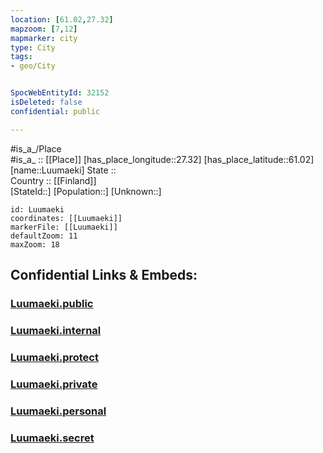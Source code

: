 ```yaml
---
location: [61.02,27.32] 
mapzoom: [7,12] 
mapmarker: city 
type: City
tags:
- geo/City


SpocWebEntityId: 32152
isDeleted: false
confidential: public

---
```

#is_a_/Place  
#is_a_ :: [[Place]] 
[has_place_longitude::27.32] 
[has_place_latitude::61.02] 
[name::Luumaeki] 
State ::  
Country :: [[Finland]]  
[StateId::] 
[Population::] 
[Unknown::] 


```leaflet
id: Luumaeki
coordinates: [[Luumaeki]] 
markerFile: [[Luumaeki]] 
defaultZoom: 11 
maxZoom: 18
```


## Confidential Links & Embeds: 

### [Luumaeki.public](/_public/\Earth\Continent\Europe\Europe~North\Finland\Provinces~Finland\Southern_Finland\counties~Southern_Finland\Karelia~South\CityLuumaeki.public.md) 

### [Luumaeki.internal](/_internal/\Earth\Continent\Europe\Europe~North\Finland\Provinces~Finland\Southern_Finland\counties~Southern_Finland\Karelia~South\CityLuumaeki.internal.md) 

### [Luumaeki.protect](/_protect/\Earth\Continent\Europe\Europe~North\Finland\Provinces~Finland\Southern_Finland\counties~Southern_Finland\Karelia~South\CityLuumaeki.protect.md) 

### [Luumaeki.private](/_private/\Earth\Continent\Europe\Europe~North\Finland\Provinces~Finland\Southern_Finland\counties~Southern_Finland\Karelia~South\CityLuumaeki.private.md) 

### [Luumaeki.personal](/_personal/\Earth\Continent\Europe\Europe~North\Finland\Provinces~Finland\Southern_Finland\counties~Southern_Finland\Karelia~South\CityLuumaeki.personal.md) 

### [Luumaeki.secret](/_secret/\Earth\Continent\Europe\Europe~North\Finland\Provinces~Finland\Southern_Finland\counties~Southern_Finland\Karelia~South\CityLuumaeki.secret.md)

